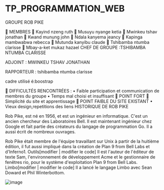 # TP_PROGRAMMATION_WEB
GROUPE ROB PIKE


	MEMBRES
	Kayind    nzeng   ruth
	Musuyu  nyange   ketia
	Mwinkeu  tshav   jonathan
	Kwand    munung   john
	Ndala     kanyema   jeancy
	Kapinga  mambwabwa   rebecca
	Mutunda   kanyibu    claude
	Tshibamba  ntumba  clarisse
	Mbay-a-ket  mukaz  hazael
CHEF DE GROUPE :TSHIBAMBA NTUMBA CLARISSE

ADJOINT : MWINKEU TSHAV JONATHAN


RAPPORTEUR : tshibamba ntumba clarisse

cadre utilisé
é:boostrap

	DIFFICULTÉS RENCONTRÉES :
•	Faible participation et communication de membres du groupe
•	Temps mal choisi et insuffisant
	POINT FORT 
	Simplicité du site et apprentissage
	POINT FAIBLE DU SITE EXISTANT
•	Vieux design,repetitions des liens
			HISTORIQUE DE ROB PIKE



		 

Rob Pike,  est né en 1956,  et est un ingénieur en informatique. C'est un ancien chercheur des Laboratoires Bell. Il est maintenant ingénieur chez Google et fait partie des créateurs du langage de programmation Go. Il a aussi écrit de nombreux ouvrages.


Rob Pike était membre de l'équipe travaillant sur Unix à partir de la huitième édition, il fut aussi impliqué dans la création de Plan 9 from Bell Labs et d'Inferno1.
Outils[modifier | modifier le code]
Il est l'auteur de l'éditeur de texte Sam, l'environnement de développement Acme et le gestionnaire de fenêtres rio, pour le système d'exploitation Plan 9 from Bell Labs.
Limbo[modifier | modifier le code]
Il a lancé le langage Limbo avec Sean Doward et Phil Winterbottom.

![image](https://user-images.githubusercontent.com/110378222/191037184-6f0b550a-790a-4d28-8f87-c86f397cbac6.png)
